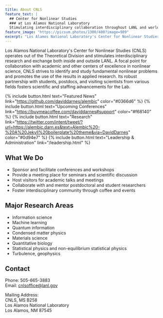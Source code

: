 ```yaml
---
title: About CNLS
feature_text: |
  ## Center for Nonlinear Studies
  ### at Los Alamos National Laboratory 
  Stimulating interdisciplinary collaboration throughout LANL and worldwide
feature_image: "https://picsum.photos/1300/400?image=989"
excerpt: "Los Alamos National Laboratory's Center for Nonlinear Studies (CNLS) operates out of the Theoretical Division and stimulates interdisciplinary research and exchange both inside and outside LANL. A focal point for collaboration with academic and other centers of excellence in nonlinear science, CNLS strives to identify and study fundamental nonlinear problems and promotes the use of the results in applied research. Its robust partnership with students, postdocs, and visiting scientists from various fields fosters scientific and staffing advancements for the Lab."
---
```


Los Alamos National Laboratory's Center for Nonlinear Studies (CNLS) operates out of the Theoretical Division and stimulates interdisciplinary research and exchange both inside and outside LANL. A focal point for collaboration with academic and other centers of excellence in nonlinear science, CNLS strives to identify and study fundamental nonlinear problems and promotes the use of the results in applied research. Its robust partnership with students, postdocs, and visiting scientists from various fields fosters scientific and staffing advancements for the Lab.

{% include button.html text="Featured News" link="https://github.com/daviddarnes/alembic" color="#0366d6" %} {% include button.html text="Upcoming Conferences" link="https://buymeacoffee.com/daviddarnes#support" color="#f68140" %} {% include button.html text="Research" link="https://twitter.com/intent/tweet/?url=https://alembic.darn.es&text=Alembic%20-%20A%20Jekyll%20boilerplate%20theme&via=DavidDarnes" color="#0d94e7" %} {% include button.html text="Leadership & Administration" link="/leadership.html" %}

## What We Do

- Sponsor and facilitate conferences and workshops
- Provide a meeting place for seminars and scientific discussion
- Host visitors for academic talks and meetings
- Collaborate with and mentor postdoctoral and student researchers
- Foster interdisciplinary community through coffee and events

## Major Research Areas

- Information science
- Machine learning
- Quantum information
- Condensed matter physics
- Materials science
- Quantitative biology
- Statistical physics and non-equilibrium statistical physics
- Turbulence, geophysics


## Contact

Phone: 505-665-3883  
Email: cnlsoffice@lanl.gov  

Mailing Address:  
CNLS, MS B258  
Los Alamos National Laboratory  
Los Alamos, NM 87545



